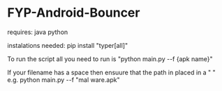 # FYP-Android-Bouncer

requires:
java
python

instalations needed:
pip install "typer[all]"

To run the script all you need to run is "python main.py --f {apk name}"

If your filename has a space then ensuure that the path in placed in a " " e.g. python main.py --f "mal ware.apk"
